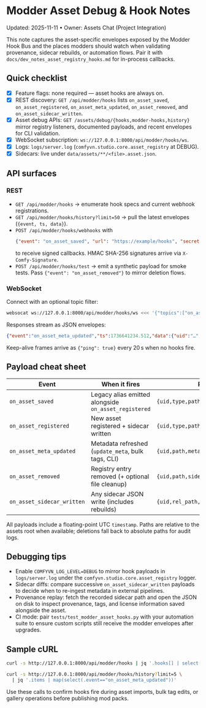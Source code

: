 # Modder Asset Debug & Hook Notes

Updated: 2025-11-11 • Owner: Assets Chat (Project Integration)

This note captures the asset-specific envelopes exposed by the Modder Hook Bus
and the places modders should watch when validating provenance, sidecar rebuilds,
or automation flows. Pair it with `docs/dev_notes_asset_registry_hooks.md` for
in-process callbacks.

## Quick checklist
- [x] Feature flags: none required — asset hooks are always on.
- [x] REST discovery: `GET /api/modder/hooks` lists `on_asset_saved`,
  `on_asset_registered`, `on_asset_meta_updated`, `on_asset_removed`, and
  `on_asset_sidecar_written`.
- [x] Asset debug APIs: `GET /assets/debug/{hooks,modder-hooks,history}` mirror
  registry listeners, documented payloads, and recent envelopes for CLI
  validation.
- [x] WebSocket subscription: `ws://127.0.0.1:8000/api/modder/hooks/ws`.
- [x] Logs: `logs/server.log` (`comfyvn.studio.core.asset_registry` at DEBUG).
- [x] Sidecars: live under `data/assets/**/<file>.asset.json`.

## API surfaces

### REST
- `GET /api/modder/hooks` → enumerate hook specs and current webhook registrations.
- `GET /api/modder/hooks/history?limit=50` → pull the latest envelopes (`{event, ts, data}`).
- `POST /api/modder/hooks/webhooks` with
  ```json
  {"event": "on_asset_saved", "url": "https://example/hooks", "secret": "opt"}
  ```
  to receive signed callbacks. HMAC SHA-256 signatures arrive via
  `X-Comfy-Signature`.
- `POST /api/modder/hooks/test` → emit a synthetic payload for smoke tests. Pass
  `{"event": "on_asset_removed"}` to mirror deletion flows.

### WebSocket
Connect with an optional topic filter:

```bash
websocat ws://127.0.0.1:8000/api/modder/hooks/ws <<< '{"topics":["on_asset_meta_updated","on_asset_removed"]}'
```

Responses stream as JSON envelopes:

```json
{"event":"on_asset_meta_updated","ts":1736641234.512,"data":{"uid":"…","path":"characters/hero/portrait.png","meta":{"tags":["hero","debug"]},"sidecar":"characters/hero/portrait.png.asset.json","timestamp":1736641234.512,"hook_event":"asset_meta_updated"}}
```

Keep-alive frames arrive as `{"ping": true}` every 20 s when no hooks fire.

## Payload cheat sheet

| Event                     | When it fires                                      | Payload highlights                                        |
|---------------------------|----------------------------------------------------|-----------------------------------------------------------|
| `on_asset_saved`          | Legacy alias emitted alongside `on_asset_registered` | `{uid,type,path,meta,sidecar,bytes,timestamp}`            |
| `on_asset_registered`     | New asset registered + sidecar written             | `{uid,type,path,meta,sidecar,bytes,timestamp}`            |
| `on_asset_meta_updated`   | Metadata refreshed (`update_meta`, bulk tags, CLI) | `{uid,path,meta,sidecar,timestamp}`                       |
| `on_asset_removed`        | Registry entry removed (+ optional file cleanup)   | `{uid,path,sidecar,meta?,bytes?,timestamp}`               |
| `on_asset_sidecar_written`| Any sidecar JSON write (includes rebuilds)         | `{uid,rel_path,sidecar,timestamp}`                        |

All payloads include a floating-point UTC `timestamp`. Paths are relative to the
assets root when available; deletions fall back to absolute paths for audit logs.

## Debugging tips
- Enable `COMFYVN_LOG_LEVEL=DEBUG` to mirror hook payloads in
  `logs/server.log` under the `comfyvn.studio.core.asset_registry` logger.
- Sidecar diffs: compare successive `on_asset_sidecar_written` payloads to decide when
  to re-ingest metadata in external pipelines.
- Provenance replay: fetch the recorded sidecar path and open the JSON on disk
  to inspect provenance, tags, and license information saved alongside the asset.
- CI mode: pair `tests/test_modder_asset_hooks.py` with your automation suite
  to ensure custom scripts still receive the modder envelopes after upgrades.

## Sample cURL

```bash
curl -s http://127.0.0.1:8000/api/modder/hooks | jq '.hooks[] | select(.name | startswith("on_asset"))'

curl -s http://127.0.0.1:8000/api/modder/hooks/history?limit=5 \
  | jq '.items | map(select(.event=="on_asset_meta_updated"))'
```

Use these calls to confirm hooks fire during asset imports, bulk tag edits, or
gallery operations before publishing mod packs.
